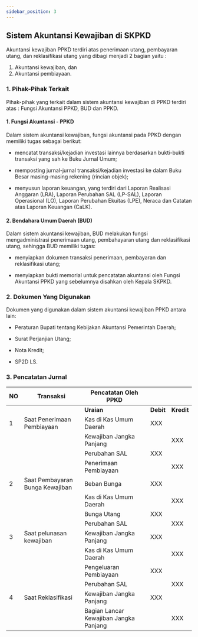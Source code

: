 ```yaml
--- 
sidebar_position: 3 
---
```

## Sistem Akuntansi Kewajiban di SKPKD

Akuntansi kewajiban PPKD terdiri atas penerimaan utang, pembayaran utang, dan reklasifikasi utang yang dibagi menjadi 2 bagian yaitu : 

1. Akuntansi kewajiban, dan 
2. Akuntansi pembiayaan.

### 1. Pihak-Pihak Terkait 

Pihak-pihak yang terkait dalam sistem akuntansi kewajiban di PPKD
terdiri atas : Fungsi Akuntansi PPKD, BUD dan PPKD.

#### 1. Fungsi Akuntansi - PPKD 

Dalam sistem akuntansi kewajiban, fungsi akuntansi pada PPKD dengan
memiliki tugas sebagai berikut:

-   mencatat transaksi/kejadian investasi lainnya berdasarkan
    bukti-bukti transaksi yang sah ke Buku Jurnal Umum;

-   memposting jurnal-jurnal transaksi/kejadian investasi ke dalam Buku
    Besar masing-masing rekening (rincian objek);

-   menyusun laporan keuangan, yang terdiri dari Laporan Realisasi
    Anggaran (LRA), Laporan Perubahan SAL (LP-SAL), Laporan Operasional
    (LO), Laporan Perubahan Ekuitas (LPE), Neraca dan Catatan atas
    Laporan Keuangan (CaLK).

#### 2. Bendahara Umum Daerah (BUD) 

Dalam sistem akuntansi kewajiban, BUD melakukan fungsi mengadministrasi
penerimaan utang, pembahayaran utang dan reklasifikasi utang, sehingga
BUD memiliki tugas:

-   menyiapkan dokumen transaksi penerimaan, pembayaran dan
    reklasifikasi utang;

-   menyiapkan bukti memorial untuk pencatatan akuntansi oleh Fungsi
    Akuntansi PPKD yang sebelumnya disahkan oleh Kepala SKPKD.

### 2. Dokumen Yang Digunakan

Dokumen yang digunakan dalam sistem akuntansi kewajiban PPKD antara
lain:

-   Peraturan Bupati tentang Kebijakan Akuntansi Pemerintah Daerah;

-   Surat Perjanjian Utang;

-   Nota Kredit;

-   SP2D LS.

### 3. Pencatatan Jurnal

| **NO** | **Transaksi**                   | **Pencatatan Oleh PPKD**               |           |            |
|--------|---------------------------------|----------------------------------------|-----------|------------|
|        |                                 | **Uraian**                             | **Debit** | **Kredit** |
| 1      | Saat Penerimaan Pembiayaan      | Kas di Kas Umum Daerah                 | XXX       |            |
|        |                                 | Kewajiban Jangka Panjang               |           | XXX        |
|        |                                 | Perubahan SAL                          | XXX       |            |
|        |                                 | Penerimaan Pembiayaan                  |           | XXX        |
| 2      | Saat Pembayaran Bunga Kewajiban | Beban Bunga                            | XXX       |            |
|        |                                 | Kas di Kas Umum Daerah                 |           | XXX        |
|        |                                 | Bunga Utang                            | XXX       |            |
|        |                                 | Perubahan SAL                          |           | XXX        |
| 3      | Saat pelunasan kewajiban        | Kewajiban Jangka Panjang               | XXX       |            |
|        |                                 | Kas di Kas Umum Daerah                 |           | XXX        |
|        |                                 | Pengeluaran Pembiayaan                 | XXX       |            |
|        |                                 | Perubahan SAL                          |           | XXX        |
| 4      | Saat Reklasifikasi              | Kewajiban Jangka Panjang               | XXX       |            |
|        |                                 | Bagian Lancar Kewajiban Jangka Panjang |           | XXX        |
